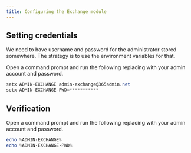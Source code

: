 ```yaml
---
title: Configuring the Exchange module
---
```


## Setting credentials
We need to have username and password for the administrator stored somewhere. The strategy 
is to use the environment variables for that.

Open a command prompt and run the following replacing with your admin account and password.

```powershell
setx ADMIN-EXCHANGE admin-exchange@365admin.net
setx ADMIN-EXCHANGE-PWD=***********

```

## Verification
Open a command prompt and run the following replacing with your admin account and password.

```powershell
echo %ADMIN-EXCHANGE%
echo %ADMIN-EXCHANGE-PWD%

```

